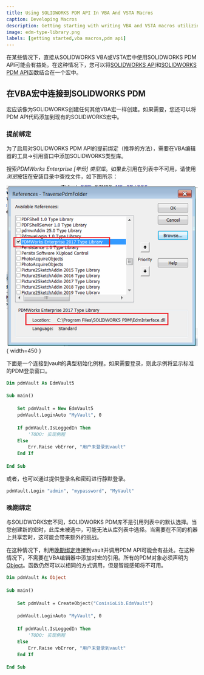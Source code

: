 ```yaml
---
title: Using SOLIDWORKS PDM API In VBA And VSTA Macros
caption: Developing Macros
description: Getting starting with writing VBA and VSTA macros utilizing SOLIDWORKS PDM API
image: edm-type-library.png
labels: [getting started,vba macros,pdm api]
---
```

在某些情况下，直接从SOLIDWORKS VBA或VSTA宏中使用SOLIDWORKS PDM API可能会有益处。在这种情况下，您可以将[SOLIDWORKS API](/solidworks-api/)和[SOLIDWORKS PDM API](/solidworks-pdm-api/)函数结合在一个宏中。

## 在VBA宏中连接到SOLIDWORKS PDM

宏应该像为SOLIDWORKS创建任何其他VBA宏一样创建。如果需要，您还可以将PDM API代码添加到现有的SOLIDWORKS宏中。

### 提前绑定

为了启用对SOLIDWORKS PDM API的提前绑定（推荐的方法），需要在VBA编辑器的工具->引用窗口中添加SOLIDWORKS类型库。

搜索*PDMWorks Enterprise [年份] 类型库*。如果此引用在列表中不可用，请使用*浏览*按钮在安装目录中查找文件，如下图所示：

![将SOLIDWORKS PDM类型库添加到宏引用中](edm-type-library.png){ width=450 }

下面是一个连接到vault的典型初始化例程。如果需要登录，则此示例将显示标准的PDM登录窗口。

~~~ vb
Dim pdmVault As EdmVault5

Sub main()

    Set pdmVault = New EdmVault5
    pdmVault.LoginAuto "MyVault", 0
    
    If pdmVault.IsLoggedIn Then
        'TODO: 实现例程            
    Else
        Err.Raise vbError, "用户未登录到vault"
    End If
    
End Sub
~~~

或者，也可以通过提供登录名和密码进行静默登录。

~~~ vb
pdmVault.Login "admin", "mypassword", "MyVault"
~~~

### 晚期绑定

与SOLIDWORKS宏不同，SOLIDWORKS PDM库不是引用列表中的默认选择。当您创建新的宏时，此库未被选中，可能无法从库列表中选择。当需要在不同的机器上共享宏时，这可能会带来额外的挑战。

在这种情况下，利用[晚期绑定](/visual-basic/variables/declaration/#early-binding-and-late-binding)连接到vault并调用PDM API可能会有益处。在这种情况下，不需要在VBA编辑器中添加对宏的引用。所有的PDM对象必须声明为[Object](/visual-basic/variables/standard-types#object)。函数仍然可以以相同的方式调用，但是智能感知将不可用。

~~~ vb
Dim pdmVault As Object

Sub main()

    Set pdmVault = CreateObject("ConisioLib.EdmVault")

    pdmVault.LoginAuto "MyVault", 0
    
    If pdmVault.IsLoggedIn Then
        'TODO: 实现例程            
    Else
        Err.Raise vbError, "用户未登录到vault"
    End If
    
End Sub
~~~